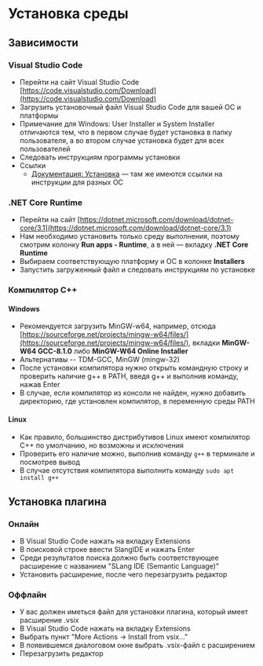 # Установка среды
## Зависимости
### Visual Studio Code
* Перейти на сайт Visual Studio Code [https://code.visualstudio.com/Download](https://code.visualstudio.com/Download)
* Загрузить установочный файл Visual Studio Code для вашей ОС и платформы
* Примечание для Windows: User Installer и System Installer отличаются тем, что в первом случае будет установка в папку пользователя, а во втором случае установка будет для всех пользователей
* Следовать инструкциям программы установки
* Ссылки
  * [Документация: Установка](https://code.visualstudio.com/docs/setup/setup-overview) — там же имеются ссылки на инструкции для разных ОС
### .NET Core Runtime
* Перейти на сайт [https://dotnet.microsoft.com/download/dotnet-core/3.1](https://dotnet.microsoft.com/download/dotnet-core/3.1)
* Нам необходимо установить только среду выполнения, поэтому смотрим колонку **Run apps - Runtime**, а в ней — вкладку **.NET Core Runtime**
* Выбираем соответствующую платформу и ОС в колонке **Installers**
* Запустить загруженный файл и следовать инструкциям по установке
### Компилятор C++
#### Windows
* Рекомендуется загрузить MinGW-w64, например, отсюда [https://sourceforge.net/projects/mingw-w64/files/](https://sourceforge.net/projects/mingw-w64/files/), вкладки **MinGW-W64 GCC-8.1.0** либо **MinGW-W64 Online Installer**
* Альтернативы -- TDM-GCC, MinGW (mingw-32)
* После установки компилятора нужно открыть командную строку и проверить наличие g++ в PATH, введя g++ и выполнив команду, нажав Enter
* В случае, если компилятор из консоли не найден, нужно добавить директорию, где установлен компилятор, в переменную среды PATH
#### Linux
* Как правило, большинство дистрибутивов Linux имеют компилятор C++ по умолчанию, но возможны и исключения
* Проверить его наличие можно, выполнив команду ```g++``` в терминале и посмотрев вывод
* В случае отсутствия компилятора выполнить команду ```sudo apt install g++```
## Установка плагина
### Онлайн
* В Visual Studio Code нажать на вкладку Extensions
* В поисковой строке ввести SlangIDE и нажать Enter
* Среди результатов поиска должно быть соответствующее расширение с названием "SLang IDE (Semantic Language)"
* Установить расширение, после чего перезагрузить редактор
### Оффлайн
* У вас должен иметься файл для установки плагина, который имеет расширение .vsix
* В Visual Studio Code нажать на вкладку Extensions
* Выбрать пункт "More Actions -> Install from vsix..."
* В появившемся диалоговом окне выбрать .vsix-файл с расширением
* Перезагрузить редактор